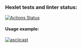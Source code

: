 ### Hexlet tests and linter status:
[![Actions Status](https://github.com/Gavrilov-Val/frontend-project-46/actions/workflows/hexlet-check.yml/badge.svg)](https://github.com/Gavrilov-Val/frontend-project-46/actions)

#### Usage example:
[![asciicast](https://asciinema.org/a/RZig2QQ3SfumMfhVx8IYdTkik.svg)](https://asciinema.org/a/RZig2QQ3SfumMfhVx8IYdTkik)